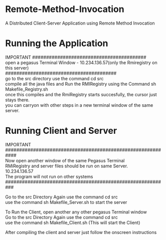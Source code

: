 # Remote-Method-Invocation
A Distributed Client-Server Application using Remote Method Invocation



# Running the Application

IMPORTANT
#########################################  
open a pegasus Terminal Window - 10.234.136.57(only the Rmiregistry on this server)  
########################################  
go to the src directory use the command cd src    
compile all the java files and Run the RMIRegistry using the Command sh Makefile_Registry.sh   
once this compiles and the RmiRegistry starts succesfully, the cursor just stays there.   
you can carryon with other steps in a new terminal window of the same server.   


# Running Client and Server   

IMPORTANT  
############################################################  
Now open another window of the  same Pegasus Terminal   
RMiRegistry and server files should be run on same Server.  
10.234.136.57  
The program will not run on other systems  
###########################################################  


Go to the src Directory Again  use the command cd src   
use the command sh Makefile_Server.sh to start the server  

To Run the Client, open another any other pegasus Terminal window    
Go to the src Directory Again use the command cd src    
use the command sh Makefile_Client.sh (This will start the Client)    

After compiling the client and server just follow the onscreen instructions    
